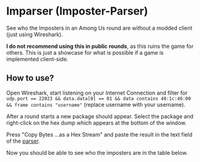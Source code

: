 # Imparser (Imposter-Parser)

See who the Imposters in an Among Us round are without a modded client (just using Wireshark).

**I do not recommend using this in public rounds**, as this ruins the game for others. This is just a showcase for what is possible if a game is implemented client-side.

## How to use?
Open Wireshark, start listening on your Internet Connection and filter for 
`udp.port == 22023 && data.data[0] == 01 && data contains 40:1c:46:00 && frame contains "username"` (replace username with your username).

After a round starts a new package should appear. Select the package and right-click on the hex dump which appears at the bottom of the window.

Press "Copy Bytes ...as a Hex Stream" and paste the result in the text field of the [parser](https://imparser.netlify.app/).

Now you should be able to see who the imposters are in the table below.
